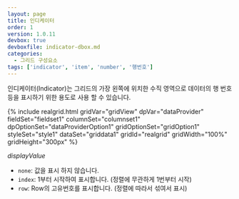```yaml
---
layout: page
title: 인디케이터
order: 1
version: 1.0.11
devbox: true
devboxfile: indicator-dbox.md
categories:
  - 그리드 구성요소
tags: ['indicator', 'item', 'number', '행번호']
---
```


인디케이터(Indicator)는 그리드의 가장 왼쪽에 위치한 수직 영역으로 데이터의 행 번호등을 표시하기 위한 용도로 사용 할 수 있습니다.

{% include realgrid.html
  gridVar="gridView"
  dpVar="dataProvider"
  fieldSet="fieldset1"
  columnSet="columnset1"
  dpOptionSet="dataProviderOption1"
  gridOptionSet="gridOption1"
  styleSet="style1"
  dataSet="griddata1"
  gridId="realgrid"
  gridWidth="100%"
  gridHeight="300px" %}


  *displayValue*
  * `none`: 값을 표시 하지 않습니다.
  * `index`: 1부터 시작하여 표시합니다. (정렬에 무관하게 1번부터 시작)
  * `row`: Row의 고유번호를 표시합니다. (정렬에 따라서 섞여서 표시)
